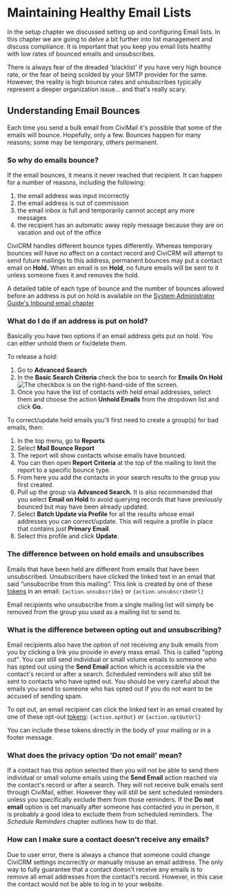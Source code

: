 # Maintaining Healthy Email Lists

In the setup chapter we discussed setting up and configuring Email
lists. In this chapter we are going to delve a bit further into list
management and discuss compliance. It is important that you keep you
email lists healthy with low rates of bounced emails and unsubscribes.

There is always fear of the dreaded 'blacklist' if you have very high
bounce rate, or the fear of being scolded by your SMTP provider for the
same. However, the reality is high bounce rates and unsubscribes
typically represent a deeper organization issue... and that's really
scary.

## Understanding Email Bounces

Each time you send a bulk email from CiviMail it's possible that some of
the emails will bounce. Hopefully, only a few. Bounces happen for many
reasons; some may be temporary, others permanent.

### So why do emails bounce?

If the email bounces, it means it never reached that recipient. It can
happen for a number of reasons, including the following:

1.  the email address was input incorrectly
2.  the email address is out of commission
3.  the email inbox is full and temporarily cannot accept any more
    messages
4.  the recipient has an automatic away reply message because they are
    on vacation and out of the office

CiviCRM handles different bounce types differently. Whereas temporary
bounces will have no affect on a contact record and CiviCRM will attempt
to send future mailings to this address, permanent bounces may put a
contact email on **Hold.** When an email is on **Hold**, no future
emails will be sent to it unless someone fixes it and removes the hold.

A detailed table of each type of bounce and the number of bounces
allowed before an address is put on hold is available on the [System Administrator Guide's Inbound email chapter](https://docs.civicrm.org/sysadmin/en/latest/setup/civimail/inbound/#why-is-a-contacts-e-mail-address-put-on-hold)

### What do I do if an address is put on hold?

Basically you have two options if an email address gets put on hold. You
can either unhold them or fix/delete them.

To release a hold:

1.  Go to **Advanced Search**
2.  In the **Basic Search Criteria** check the box to search for
    **Emails On Hold** 
![The checkbox is on the right-hand-side of the screen.](../img/mailing_basic_search.png)
3.  Once you have the list of contacts with held email addresses, select
    them and choose the action **Unhold Emails** from the dropdown list
    and click **Go.**

To correct/update held emails you'll first need to create a group(s) for
bad emails, then:

1.  In the top menu, go to **Reports**
2.  Select **Mail Bounce Report**
3.  The report will show contacts whose emails have bounced.
4.  You can then open **Report Criteria** at the top of the mailing to
    limit the report to a specific bounce type.
5.  From here you add the contacts in your search results to the group
    you first created.
6.  Pull up the group via **Advanced Search.** It is also recommended
    that you select **Email on Hold** to avoid querying records that
    have previously bounced but may have been already updated.
7.  Select **Batch Update via Profile** for all the results whose email
    addresses you can correct/update. This will require a profile in
    place that contains *just* **Primary Email**.
8.  Select this profile and click **Update**.

### The difference between on hold emails and unsubscribes

Emails that have been held are different from emails that have been
unsubscribed. Unsubscribers have clicked the linked text in an email
that said “unsubscribe from this mailing”. This link is created by one
of these [tokens](../common-workflows/tokens-and-mail-merge.md)
in an email: `{action.unsubscribe}` or `{action.unsubscribeUrl}`

Email recipients who unsubscribe from a single mailing list will simply
be removed from the group you used as a mailing list to send to.

### What is the difference between opting out and unsubscribing?

Email recipients also have the option of not receiving any bulk emails
from you by clicking a link you provide in every mass email. This is
called "opting out". You can still send individual or small volume
emails to someone who has opted out using the **Send Email** action
which is accessible via the contact's record or after a search.
Scheduled reminders will also still be sent to contacts who have opted
out. You should be very careful about the emails you send to someone who
has opted out if you do not want to be accused of sending spam. 

To opt out, an email recipient can click the linked text in an email
created by one of these opt-out [tokens](../common-workflows/tokens-and-mail-merge.md): `{action.optOut}` or `{action.optOutUrl}` 

You can include these tokens directly in the body of your mailing or in
a footer message.

### What does the privacy option 'Do not email' mean?

If a contact has this option selected then you will not be able to send
them individual or small volume emails using the **Send Email** action
reached via the contact's record or after a search. They will not
receive bulk emails sent through CiviMail, either. However they will
still be sent scheduled reminders unless you specifically exclude them
from those reminders. If the **Do not email** option is set manually
after someone has contacted you in person, it is probably a good idea to
exclude them from scheduled reminders. The *Schedule Reminders* chapter
outlines how to do that.

### How can I make sure a contact doesn't receive any emails?

Due to user error, there is always a chance that someone could change
CiviCRM settings incorrectly or manually misuse an email address. The
only way to fully guarantee that a contact doesn't receive any emails is
to remove all email addresses from the contact's record. However, in
this case the contact would not be able to log in to your website.
